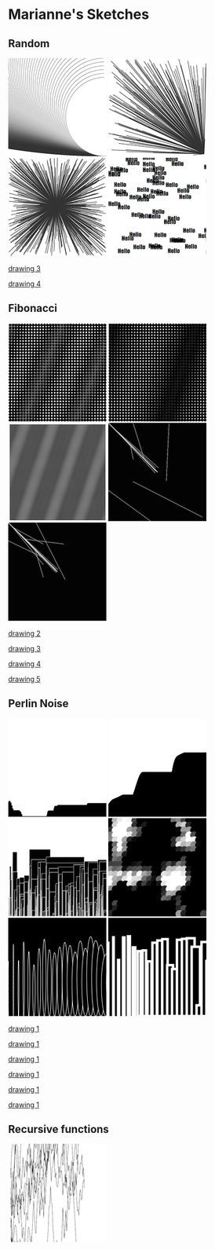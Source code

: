 # Marianne's Sketches

## Random
![](Marianne/Random/1.png)
![](Marianne/Random/2.png)
![](Marianne/Random/3.png)
![](Marianne/Random/random.png)

[drawing 3](Marianne/Random/random3.pv)

[drawing 4](Marianne/Random/random.pv)



## Fibonacci
![](Marianne/Fibonacci/fibonacci1.png)
![](Marianne/Fibonacci/fibonacci2.png)
![](Marianne/Fibonacci/fibonacci3.png)
![](Marianne/Fibonacci/fibonacci4.png)
![](Marianne/Fibonacci/fibonacci5.png)

[drawing 2](Marianne/Fibonacci/fibonacci2.pv)

[drawing 3](Marianne/Fibonacci/fibonacci3.pv)

[drawing 4](Marianne/Fibonacci/fibonacci4.pv)

[drawing 5](Marianne/Fibonacci/fibonacci5.pv)


## Perlin Noise
![](Marianne/PerlinNoise/perlinnoise1.png)
![](Marianne/PerlinNoise/perlinnoise2.png)
![](Marianne/PerlinNoise/perlinnoise3.png)
![](Marianne/PerlinNoise/perlinnoise4.png)
![](Marianne/PerlinNoise/perlinnoise5.png)
![](Marianne/PerlinNoise/perlinnoise6.png)


[drawing 1](Marianne/PerlinNoise/perlinnoise1.pv)

[drawing 1](Marianne/PerlinNoise/perlinnoise2.pv)

[drawing 1](Marianne/PerlinNoise/perlinnoise3.pv)

[drawing 1](Marianne/PerlinNoise/perlinnoise4.pv)

[drawing 1](Marianne/PerlinNoise/perlinnoise5.pv)

[drawing 1](Marianne/PerlinNoise/perlinnoise6.pv)





## Recursive functions
![](Marianne/Recursief/recursive.png)

            
